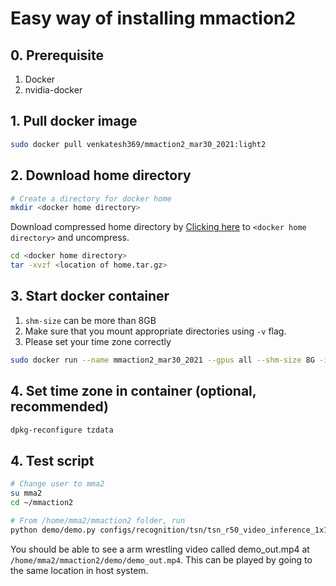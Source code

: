 # Easy way of installing mmaction2
## 0. Prerequisite
1. Docker
2. nvidia-docker
## 1. Pull docker image
```bash
sudo docker pull venkatesh369/mmaction2_mar30_2021:light2
```
## 2. Download home directory
```bash
# Create a directory for docker home
mkdir <docker home directory>
```
Download compressed home directory by [Clicking here](https://www.dropbox.com/s/hw858g9hw9taxd1/home.tar.gz?dl=0)
to `<docker home directory>` and uncompress.
```bash
cd <docker home directory>
tar -xvzf <location of home.tar.gz>
```
## 3. Start docker container
1. `shm-size` can be more than 8GB
2. Make sure that you mount appropriate directories using `-v` flag.
3. Please set your time zone correctly
```bash
sudo docker run --name mmaction2_mar30_2021 --gpus all --shm-size 8G -it -v <docker home directory>/mmaction2_mar30_2021:/home venkatesh369/mmaction2_mar30_2021:light2
```
## 4. Set time zone in container (optional, recommended)
```bash
dpkg-reconfigure tzdata
```
## 4. Test script
```bash
# Change user to mma2
su mma2
cd ~/mmaction2

# From /home/mma2/mmaction2 folder, run
python demo/demo.py configs/recognition/tsn/tsn_r50_video_inference_1x1x3_100e_kinetics400_rgb.py https://download.openmmlab.com/mmaction/recognition/tsn/tsn_r50_1x1x3_100e_kinetics400_rgb/tsn_r50_1x1x3_100e_kinetics400_rgb_20200614-e508be42.pth demo/demo.mp4 demo/label_map_k400.txt --out-filename demo/demo_out.mp4
```
You should be able to see a arm wrestling video called demo_out.mp4 at `/home/mma2/mmaction2/demo/demo_out.mp4`.
This can be played by going to the same location in host system.

